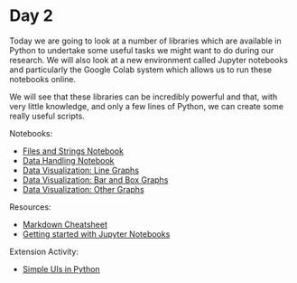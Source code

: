 # Day 2

Today we are going to look at a number of libraries which are available in Python to undertake some useful tasks we might want to do during our research.
We will also look at a new environment called Jupyter notebooks and particularly the Google Colab system which allows us to run these notebooks online.

We will see that these libraries can be incredibly powerful and that, with very little knowledge, and only a few lines of Python, we can create some
really useful scripts.

Notebooks:
+ [Files and Strings Notebook](https://colab.research.google.com/github/cap508/SAINTS-Bootcamp/blob/main/Day2/Files%20and%20Strings.ipynb)
+ [Data Handling Notebook](https://colab.research.google.com/github/cap508/SAINTS-Bootcamp/blob/main/Day2/Data_Handling.ipynb)
+ [Data Visualization: Line Graphs](https://colab.research.google.com/github/cap508/SAINTS-Bootcamp/blob/main/Day2/1%20LineGraphs.ipynb)
+ [Data Visualization: Bar and Box Graphs](https://colab.research.google.com/github/cap508/SAINTS-Bootcamp/blob/main/Day2/2%20Bars%20and%20Boxes.ipynb)
+ [Data Visualization: Other Graphs](https://colab.research.google.com/github/cap508/SAINTS-Bootcamp/blob/main/Day2/3%20OtherPlots.ipynb)
  
Resources:
+ [Markdown Cheatsheet](https://github.com/adam-p/markdown-here/wiki/Markdown-Cheatsheet#links)
+ [Getting started with Jupyter Notebooks](https://realpython.com/jupyter-notebook-introduction/)

Extension Activity:
+ [Simple UIs in Python](https://github.com/cap508/SAINTS-Bootcamp/blob/main/Day2/Creating_a_simple_UI.pdf)
